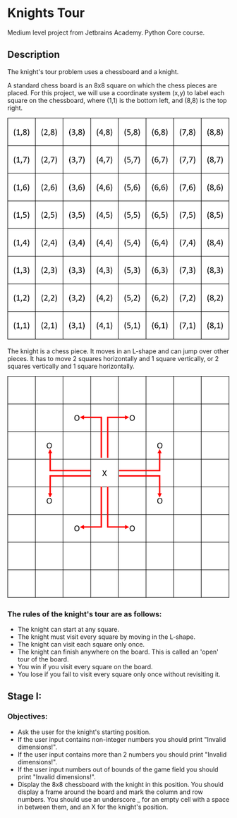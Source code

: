 # Knights Tour

Medium level project from Jetbrains Academy. Python Core course. 

## Description

The knight's tour problem uses a chessboard and a knight.

A standard chess board is an 8x8 square on which the chess pieces are placed. For this project, 
we will use a coordinate system (x,y) to label each square on the chessboard, where (1,1) is the 
bottom left, and (8,8) is the top right.

![Chess Grid](https://github.com/aasmc/KnightsTour/blob/master/art/grid.png?raw=true)

The knight is a chess piece. It moves in an L-shape and can jump over other pieces. It has to 
move 2 squares horizontally and 1 square vertically, or 2 squares vertically and 1 square horizontally.

![Knight's moves](https://github.com/aasmc/KnightsTour/blob/master/art/knightmove.png?raw=true)

### The rules of the knight's tour are as follows:

- The knight can start at any square.
- The knight must visit every square by moving in the L-shape.
- The knight can visit each square only once.
- The knight can finish anywhere on the board. This is called an 'open' tour of the board.
- You win if you visit every square on the board.
- You lose if you fail to visit every square only once without revisiting it.

## Stage I:
### Objectives:

- Ask the user for the knight's starting position.
- If the user input contains non-integer numbers you should print "Invalid dimensions!".
- If the user input contains more than 2 numbers you should print "Invalid dimensions!".
- If the user input numbers out of bounds of the game field you should print "Invalid dimensions!".
- Display the 8x8 chessboard with the knight in this position. You should display a frame around the board and mark the column and row numbers. You should use an underscore _ for an empty cell with a space in between them, and an X for the knight's position.

